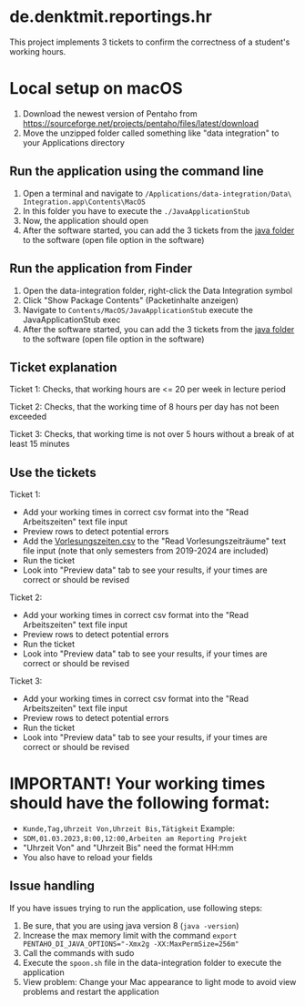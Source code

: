 # de.denktmit.reportings.hr

This project implements 3 tickets to confirm the correctness of a student's working hours.

# Local setup on macOS

1. Download the newest version of Pentaho from https://sourceforge.net/projects/pentaho/files/latest/download
2. Move the unzipped folder called something like "data integration" to your Applications directory

## Run the application using the command line

1. Open a terminal and navigate to `/Applications/data-integration/Data\ Integration.app\Contents\MacOS`
2. In this folder you have to execute the `./JavaApplicationStub`
3. Now, the application should open
4. After the software started, you can add the 3 tickets from the [java folder](src/main/java) to the software (open
   file option in the software)

## Run the application from Finder

1. Open the data-integration folder, right-click the Data Integration symbol
2. Click "Show Package Contents" (Packetinhalte anzeigen)
3. Navigate to `Contents/MacOS/JavaApplicationStub` execute the JavaApplicationStub exec
4. After the software started, you can add the 3 tickets from the [java folder](src/main/java) to the software (open
   file option in the software)

## Ticket explanation

Ticket 1: Checks, that working hours are <= 20 per week in lecture period

Ticket 2: Checks, that the working time of 8 hours per day has not been exceeded

Ticket 3: Checks, that working time is not over 5 hours without a break of at least 15 minutes

## Use the tickets

Ticket 1:

- Add your working times in correct csv format into the "Read Arbeitszeiten" text file input
- Preview rows to detect potential errors
- Add the [Vorlesungszeiten.csv](src/main/resources/Vorlesungszeiten.csv) to the "Read Vorlesungszeiträume" text file
  input (note that only semesters from 2019-2024 are included)
- Run the ticket
- Look into "Preview data" tab to see your results, if your times are correct or should be revised

Ticket 2:
- Add your working times in correct csv format into the "Read Arbeitszeiten" text file input
- Preview rows to detect potential errors
- Run the ticket
- Look into "Preview data" tab to see your results, if your times are correct or should be revised

Ticket 3:
- Add your working times in correct csv format into the "Read Arbeitszeiten" text file input
- Preview rows to detect potential errors
- Run the ticket
- Look into "Preview data" tab to see your results, if your times are correct or should be revised

# IMPORTANT! Your working times should have the following format:
- `Kunde,Tag,Uhrzeit Von,Uhrzeit Bis,Tätigkeit`   Example:
- `SDM,01.03.2023,8:00,12:00,Arbeiten am Reporting Projekt`
- "Uhrzeit Von" and "Uhrzeit Bis" need the format HH:mm
- You also have to reload your fields

## Issue handling

If you have issues trying to run the application, use following steps:

1. Be sure, that you are using java version 8 (`java -version`)
2. Increase the max memory limit with the command
   `export PENTAHO_DI_JAVA_OPTIONS="-Xmx2g -XX:MaxPermSize=256m"`
3. Call the commands with sudo
4. Execute the `spoon.sh` file in the data-integration folder to execute the application
5. View problem: Change your Mac appearance to light mode to avoid view problems and restart the application